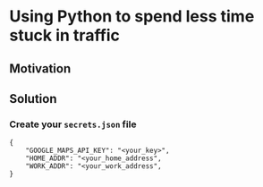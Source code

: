 # Using Python to spend less time stuck in traffic

## Motivation

## Solution

### Create your `secrets.json` file
```
{
    "GOOGLE_MAPS_API_KEY": "<your_key>",
    "HOME_ADDR": "<your_home_address",
    "WORK_ADDR": "<your_work_address",
}
```
